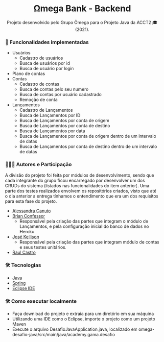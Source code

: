 <h1 align="center">
    Ωmega Bank - Backend
</h1>

<p align="center">Projeto desenvolvido pelo Grupo Ômega para o Projeto Java da ACCT2 🎓 (2021). <br/></p>

### 🚀 Funcionalidades implementadas

- Usuários
	- Cadastro de usuários
	- Busca de usuários por id
	- Busca de usuário por login
- Plano de contas
- Contas
	- Cadastro de contas
	- Busca de contas pelo seu numero
	- Busca de contas por usuário cadastrado
	- Remoção de conta
- Lançamentos
	- Cadastro de Lançamentos
	- Busca de Lançamentos por ID
	- Busca de Lançamentos por conta de origem
	- Busca de Lançamentos por conta de destino
	- Busca de Lançamentos por data
	- Busca de Lançamentos por conta de origem dentro de um intervalo de datas
	- Busca de Lançamentos por conta de destino dentro de um intervalo de datas

### 🧑‍🤝‍🧑 Autores e Participação

A divisão do projeto foi feita por módulos de desenvolvimento, sendo que cada integrante do grupo ficou encarregado por desenvolver um dos CRUDs do sistema (listados nas funcionalidades do item anterior). Uma parte dos testes realizados envolvem os repositórios criados, visto que até o dia anterior a entrega tínhamos o entendimento que era um dos requisitos para esta fase do projeto.

- <a href="https://github.com/alecanutto" title="GitHub">Alessandra Canuto</a>
- <a href="https://github.com/bconfessor" title="GitHub">Brian Confessor</a>
	- Responsável pela criação das partes que integram o módulo de Lançamentos, e pela configuração inicial do banco de dados no Heroku
- <a href="https://github.com/kellisonjk" title="GitHub">José Kellison</a> 
	- Responsável pela criação das partes que integram módulo de contas e seus testes unitários.
- <a href="https://github.com/raulc27" title="GitHub">Raul Castro</a>

### 🛠 Tecnologias

-   [Java](https://developer.mozilla.org/en-US/docs/Glossary/Java)
-   [Spring](https://spring.io/)
-   [Eclipse IDE](https://www.eclipse.org/)

### 🛠 Como executar localmente

-   Faça download do projeto e extraia para um diretório em sua máquina
-   Utilizando uma IDE como o Eclipse, importe o projeto como um projeto Maven
-   Execute o arquivo DesafioJavaApplication.java, localizado em omega-desafio-java/src/main/java/academy.gama.desafio

